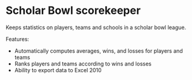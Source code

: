 # Scholar Bowl scorekeeper
Keeps statistics on players, teams and schools in a scholar bowl league.

Features:
- Automatically computes averages, wins, and losses for players and teams
- Ranks players and teams according to wins and losses
- Ability to export data to Excel 2010
